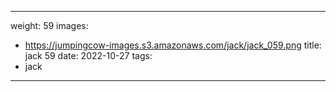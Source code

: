 
---
weight: 59
images:
- https://jumpingcow-images.s3.amazonaws.com/jack/jack_059.png
title: jack 59
date: 2022-10-27
tags:
- jack
---
